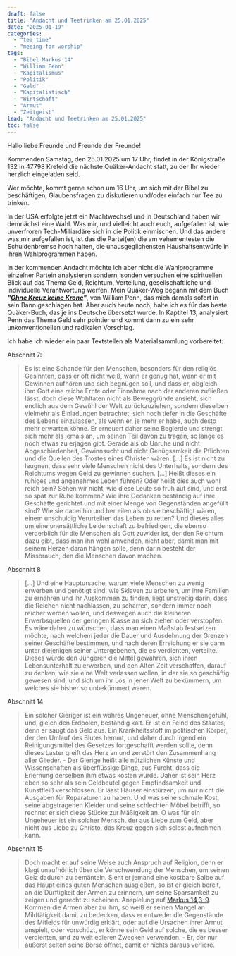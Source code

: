 ```yaml
---
draft: false
title: "Andacht und Teetrinken am 25.01.2025"
date: "2025-01-19"
categories:
  - "tea time"
  - "meeing for worship"
tags:
  - "Bibel Markus 14"
  - "William Penn"
  - "Kapitalismus"
  - "Politik"
  - "Geld"
  - "Kapitalistisch"
  - "Wirtschaft"
  - "Armut"
  - "Zeitgeist"
lead: "Andacht und Teetrinken am 25.01.2025"
toc: false
---
```




Hallo liebe Freunde und Freunde der Freunde!

Kommenden Samstag, den 25.01.2025 um 17 Uhr, findet in der Königstraße 132 in 47798 Krefeld die nächste Quäker-Andacht statt, zu der Ihr wieder herzlich eingeladen seid.

Wer möchte, kommt gerne schon um 16 Uhr, um sich mit der Bibel zu beschäftigen, Glaubensfragen zu diskutieren und/oder einfach nur Tee zu trinken.

In der USA erfolgte jetzt ein Machtwechsel und in Deutschland haben wir demnächst eine Wahl. Was mir, und vielleicht auch euch, aufgefallen ist, wie unverfroren Tech-Milliardäre sich in die Politik einmischen. Und das andere was mir aufgefallen ist, ist das die Partei(en) die am vehementesten die Schuldenbremse hoch halten, die unausgeglichensten Haushaltsentwürfe in ihren Wahlprogrammen haben.

In der kommenden Andacht möchte ich aber nicht die Wahlprogramme einzelner Partein analysieren sondern, sonden versuchen eine spirituellen Blick auf das Thema Geld, Reichtum, Verteilung, gesellschaftliche und individuelle Verantwortung werfen. Mein Quäker-Weg begann mit dem Buch ***"[Ohne Kreuz keine Krone](https://www.genialokal.de/Produkt/William-Penn/Ohne-Kreuz-keine-Krone_lid_29272276.html?storeID=andbhkre)"***, von William Penn, das mich damals sofort in sein Bann geschlagen hat. Aber auch heute noch, halte ich es für  das beste Quäker-Buch, das je ins Deutsche übersetzt wurde. In Kaptitel 13, analysiert Penn das Thema Geld sehr pointier und kommt dann zu ein sehr unkonventionellen und radikalen Vorschlag.

Ich habe ich wieder ein paar Textstellen als Materialsammlung vorbereitet:

Abschnitt 7:

> Es ist eine Schande für den Menschen, besonders für den religiös Gesinnten, dass er oft nicht weiß, wann er genug hat, wann er mit Gewinnen aufhören und sich begnügen soll, und dass er, obgleich ihm Gott eine reiche Ernte oder Einnahme nach der anderen zufließen lässt, doch diese Wohltaten nicht als Beweggründe ansieht, sich endlich aus dem Gewühl der Welt zurückzuziehen, sondern dieselben vielmehr als Einladungen betrachtet, sich noch tiefer in die Geschäfte des Lebens einzulassen, als wenn er, je mehr er habe, auch desto mehr erwarten könne. Er erneuert daher seine Begierde und strengt sich mehr als jemals an, um seinen Teil davon zu tragen, so lange es noch etwas zu erjagen gibt. Gerade als ob Unruhe und nicht Abgeschiedenheit, Gewinnsucht und nicht Genügsamkeit die Pflichten und die Quellen des Trostes eines Christen wären.
> [...]
> Es ist nicht zu leugnen, dass sehr viele Menschen nicht des Unterhalts, sondern des Reichtums wegen Geld zu gewinnen suchen. [...]
> Heißt dieses ein ruhiges und angenehmes Leben führen? Oder heißt dies auch wohl reich sein? Sehen wir nicht, wie diese Leute so früh auf sind, und erst so spät zur Ruhe kommen? Wie ihre Gedanken beständig auf ihre Geschäfte gerichtet und mit einer Menge von Gegenständen angefüllt sind? Wie sie dabei hin und her eilen als ob sie beschäftigt wären, einem unschuldig Verurteilten das Leben zu retten? Und dieses alles um eine unersättliche Leidenschaft zu befriedigen, die ebenso verderblich für die Menschen als Gott zuwider ist, der den Reichtum dazu gibt, dass man ihn wohl anwenden, nicht aber, damit man mit seinem Herzen daran hängen solle, denn darin besteht der Missbrauch, den die Menschen davon machen.


Abschnitt 8

> [...] Und eine Hauptursache, warum viele Menschen zu wenig erwerben und genötigt sind, wie Sklaven zu arbeiten, um ihre Familien zu ernähren und ihr Auskommen zu finden, liegt unstreitig darin, dass die Reichen nicht nachlassen, zu scharren, sondern immer noch reicher werden wollen, und deswegen auch die kleineren Erwerbsquellen der geringen Klasse an sich ziehen oder verstopfen. Es wäre daher zu wünschen, dass man einen Maßstab festsetzen möchte, nach welchem jeder die Dauer und Ausdehnung der Grenzen seiner Geschäfte bestimmen, und nach deren Erreichung er sie dann unter diejenigen seiner Untergebenen, die es verdienten, verteilte. Dieses würde den Jüngeren die Mittel gewähren, sich ihren Lebensunterhalt zu erwerben, und den Alten Zeit verschaffen, darauf zu denken, wie sie eine Welt verlassen wollen, in der sie so geschäftig gewesen sind, und sich um ihr Los in jener Welt zu bekümmern, um welches sie bisher so unbekümmert waren.

Abschnitt 14

> Ein solcher Gieriger ist ein wahres Ungeheuer, ohne Menschengefühl, und, gleich den Erdpolen, beständig kalt. Er ist ein Feind des Staates, denn er saugt das Geld aus. Ein Krankheitsstoff im politischen Körper, der den Umlauf des Blutes hemmt, und daher durch irgend ein Reinigungsmittel des Gesetzes fortgeschafft werden sollte, denn dieses Laster greift das Herz an und zerstört den Zusammenhang aller Glieder. - Der Gierige heißt alle nützlichen Künste und Wissenschaften als überflüssige Dinge, aus Furcht, dass die Erlernung derselben ihm etwas kosten würde. Daher ist sein Herz eben so sehr als sein Geldbeutel gegen Empfindsamkeit und Kunstfleiß verschlossen. Er lässt Häuser einstürzen, um nur nicht die Ausgaben für Reparaturen zu haben. Und was seine schmale Kost, seine abgetragenen Kleider und seine schlechten Möbel betrifft, so rechnet er sich diese Stücke zur Mäßigkeit an. O was für ein Ungeheuer ist ein solcher Mensch, der aus Liebe zum Geld, aber nicht aus Liebe zu Christo, das Kreuz gegen sich selbst aufnehmen kann.

Abschnitt 15

> Doch macht er auf seine Weise auch Anspruch auf Religion, denn er klagt unaufhörlich über die Verschwendung der Menschen, um seinen Geiz dadurch zu bemänteln. Sieht er jemand eine kostbare Salbe auf das Haupt eines guten Menschen ausgießen, so ist er gleich bereit, an die Dürftigkeit der Armen zu erinnern, um seine Sparsamkeit zu zeigen und gerecht zu scheinen. Anspielung auf [Markus 14,3-9](https://www.bibleserver.com/HFA/Markus14).  Kommen die Armen aber zu ihm, so weiß er seinen Mangel an Mildtätigkeit damit zu bedecken, dass er entweder die Gegenstände des Mitleids für unwürdig erklärt, oder auf die Ursachen ihrer Armut anspielt, oder vorschüzt, er könne sein Geld auf solche, die es besser verdienten, und zu weit edleren Zwecken verwenden. - Er, der nur äußerst selten seine Börse öffnet, damit er nichts daraus verliere.